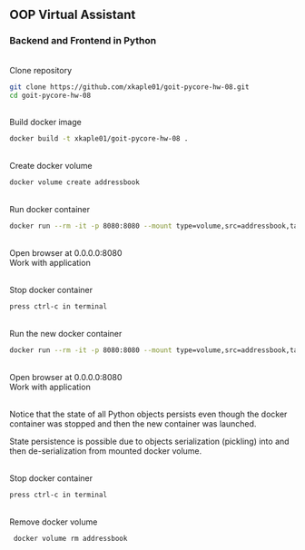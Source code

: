 ## OOP Virtual Assistant
### Backend and Frontend in Python

\
Clone repository
```sh
git clone https://github.com/xkaple01/goit-pycore-hw-08.git
cd goit-pycore-hw-08
```

\
Build docker image
```sh
docker build -t xkaple01/goit-pycore-hw-08 .
```

\
Create docker volume
```sh
docker volume create addressbook
```

\
Run docker container 
```sh
docker run --rm -it -p 8080:8080 --mount type=volume,src=addressbook,target=/goit-pycore-hw-08/backend/database xkaple01/goit-pycore-hw-08
```

\
Open browser at 0.0.0.0:8080 \
Work with application

\
Stop docker container
```sh
press ctrl-c in terminal
```

\
Run the new docker container
```sh
docker run --rm -it -p 8080:8080 --mount type=volume,src=addressbook,target=/goit-pycore-hw-08/backend/database xkaple01/goit-pycore-hw-08
```

\
Open browser at 0.0.0.0:8080 \
Work with application


\
Notice that the state of all Python objects persists even though the docker container was stopped and then the new container was launched. 

State persistence is possible due to objects serialization (pickling) into and then de-serialization from mounted docker volume.

\
Stop docker container
```sh
press ctrl-c in terminal
```

\
Remove docker volume
```sh
 docker volume rm addressbook
```

